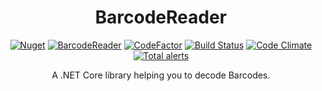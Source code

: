 <h1 align="center">BarcodeReader</h1>
<div align="center">

[![Nuget](https://img.shields.io/nuget/v/speyck.BarcodeReader?style=flat-square)](https://www.nuget.org/packages/speyck.BarcodeReader/)
[![BarcodeReader](https://img.shields.io/nuget/dt/speyck.BarcodeReader.svg?style=flat-square)](https://www.nuget.org/packages/speyck.BarcodeReader/)
[![CodeFactor](https://www.codefactor.io/repository/github/speyck/BarcodeReader/badge?style=flat-square)](https://www.codefactor.io/repository/github/speyck/barcodereader)
[![Build Status](https://img.shields.io/travis/speyck/BarcodeReader.svg?branch=main&style=flat-square)](https://app.travis-ci.com/speyck/BarcodeReader)
[![Code Climate](https://img.shields.io/codeclimate/maintainability/speyck/BarcodeReader?style=flat-square)](https://codeclimate.com/github/speyck/BarcodeReader)
[![Total alerts](https://img.shields.io/lgtm/alerts/github/speyck/BarcodeReader?style=flat-square)](https://lgtm.com/projects/g/speyck/BarcodeReader/alerts/)
  
A .NET Core library helping you to decode Barcodes.
  
